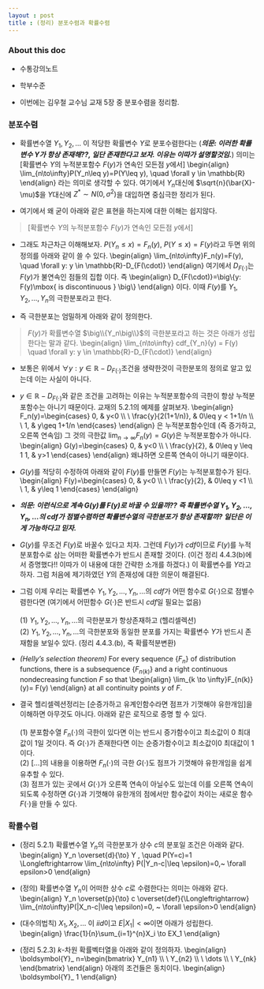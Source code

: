 ```yaml
---
layout : post 
title : (정리) 분포수렴과 확률수렴
---
```

### About this doc

- 수통강의노트 

- 학부수준 

- 이번에는 김우철 교수님 교재 5장 중 분포수렴을 정리함. 

### 분포수렴 

- 확률변수열 $Y_1,Y_2,\dots$ 이 적당한 확률변수 $Y$로 분포수렴한다는 (***의문: 이러한 확률변수 $Y$가 항상 존재해??, 일단 존재한다고 보자. 이유는 이따가 설명할것임.***) 의미는 [확률변수 $Y$의 누적분포함수 $F(y)$가 연속인 모든점 $y$에서]
\begin{align}
\lim_{n\to\infty}P(Y_n\leq y)=P(Y\leq y), \quad \forall y \in \mathbb{R}
\end{align}
라는 의미로 생각할 수 있다. 여기에서 $Y_n$대신에 $\sqrt{n}(\bar{X}-\mu)$을 $Y$대신에 $Z^* \sim N(0,\sigma^2)$을 대입하면 중심극한 정리가 된다. 

- 여기에서 왜 굳이 아래와 같은 표현을 하는지에 대한 이해는 쉽지않다. 
> [확률변수 $Y$의 누적분포함수 $F(y)$가 연속인 모든점 $y$에서]

- 그래도 차근차근 이해해보자. $P(Y_n\leq x)=F_n(y)$, $P(Y\leq x)=F(y)$라고 두면 위의 정의를 아래와 같이 쓸 수 있다. 
\begin{align}
\lim_{n\to\infty}F_n(y)=F(y), \quad \forall y: y \in \mathbb{R}-D_{F(\cdot)}
\end{align}
여기에서 $D_{F(\cdot)}$는 $F(y)$가 불연속인 점들의 집합 이다. 즉 
\begin{align}
D_{F(\cdot)}=\big\\{y: F(y)\mbox{ is discontinuous } \big\\}
\end{align}
이다. 이때 $F(y)$를 $Y_1,Y_2,\dots,Y_n$의 극한분포라고 한다. 

- 즉 극한분포는 엄밀하게 아래와 같이 정의한다. 
>$F(y)$가 확률변수열 $\big\\{Y_n\big\\}$의 극한분포라고 하는 것은 아래가 성립한다는 말과 같다. 
\begin{align}
\lim_{n\to\infty} cdf_{Y_n}(y) = F(y) \quad \forall y: y \in \mathbb{R}-D_{F(\cdot)}
\end{align}

- 보통은 위에서 $\forall y: y \in \mathbb{R}-D_{F(\cdot)}$조건을 생략한것이 극한분포의 정의로 알고 있는데 이는 사실이 아니다. 

- $y \in \mathbb{R}-D_{F(\cdot)}$와 같은 조건을 고려하는 이유는 누적분포함수의 극한이 항상 누적분포함수는 아니기 때문이다. 교재의 5.2.1의 예제를 살펴보자. 
\begin{align}
F_n(y)=\begin{cases} 
0, & y<0 \\\\ \\
\frac{y}{2(1+1/n)}, & 0\leq y < 1+1/n \\\\ \\
1, & y\geq 1+1/n
\end{cases}
\end{align}
은 누적분포함수인데 (즉 증가하고, 오른쪽 연속임) 그 것의 극한값 $\lim_{n\to \infty}F_n(y)=G(y)$은 누적분포함수가 아니다. 
\begin{align}
G(y)=\begin{cases}
0, & y<0 \\\\ \\
\frac{y}{2}, & 0\leq y \leq 1 
1, & y>1
\end{cases}
\end{align}
왜냐하면 오른쪽 연속이 아니기 때문이다. 

- $G(y)$를 적당히 수정하여 아래와 같이 $F(y)$를 만들면 $F(y)$는 누적분포함수가 된다. 
\begin{align}
F(y)=\begin{cases}
0, & y<0 \\\\ \\
\frac{y}{2}, & 0\leq y <1 \\\\ \\
1, & y\leq 1 
\end{cases}
\end{align}

- ***의문: 이런식으로 계속 $G(y)$를 $F(y)$로 바꿀 수 있을까?? 즉 확률변수열 $Y_1,Y_2,\dots,Y_n,\dots$의 cdf가 점별수렴하면 확률변수열의 극한분포가 항상 존재할까? 일단은 이게 가능하다고 믿자.***

- $G(y)$를 무조건 $F(y)$로 바꿀수 있다고 치자. 그런데 $F(y)$가 *cdf*이므로 $F(y)$를 누적분포함수로 삼는 어떠한 확률변수가 반드시 존재할 것이다. (이건 정리 4.4.3(b)에서 증명했다!! 이따가 이 내용에 대한 간략한 소개를 하겠다.) 이 확률변수를 $Y$라고 하자. 그럼 처음에 제기하였던 $Y$의 존재성에 대한 의문이 해결된다. 

- 그럼 이제 우리는 확률변수 $Y_1,Y_2,\dots,Y_n,\dots$의 *cdf*가 어떤 함수로 $G(\cdot)$으로 점별수렴한다면 (여기에서 어떤함수 $G(\cdot)$은 반드시 *cdf*일 필요는 없음) <br/><br/>
(1) $Y_1,Y_2,\dots,Y_n,\dots$의 극한분포가 항상존재하고 (헬리셀렉션) <br/>
(2) $Y_1,Y_2,\dots,Y_n,\dots$의 극한분포와 동일한 분포를 가지는 확률변수 $Y$가 반드시 존재함을 보일수 있다. (정리 4.4.3.(b), 즉 확률적분변환) <br/>

- *(Helly’s selection theorem)* For every sequence $\{F_n\}$ of distribution functions, there is a subsequence $\{F_{n(k)}\}$ and a right continuous nondecreasing function $F$ so that 
\begin{align}
\lim_{k \to \infty}F_{n(k)}(y)= F(y)
\end{align}
at all continuity points $y$ of $F$.

- 결국 헬리셀렉션정리는 [순증가하고 유계인함수라면 점프가 기껏해야 유한개임]을 이해하면 아무것도 아니다. 아래와 같은 로직으로 증명 할 수 있다. <br/><br/>
(1) 분포함수열 $F_n(\cdot)$의 극한이 있다면 이는 반드시 증가함수이고 최소값이 0 최대값이 1일 것이다. 즉 $G(\cdot)$가 존재한다면 이는 순증가함수이고 최소값이0 최대값이 1이다. <br/>
(2) [$\dots$]의 내용을 이용하면 $F_n(\cdot)$의 극한 $G(\cdot)$도 점프가 기껏해야 유한개임을 쉽게 유추할 수 있다. <br/>
(3) 점프가 있는 곳에서 $G(\cdot)$가 오른쪽 연속이 아닐수도 있는데 이를 오른쪽 연속이 되도록 수정하면 $G(\cdot)$과 기껏해야 유한개의 점에서만 함수값이 차이는 새로운 함수 $F(\cdot)$을 만들 수 있다. 

### 확률수렴 

- (정리 5.2.1) 확률변수열 $Y_n$의 극한분포가 상수 $c$의 분포일 조건은 아래와 같다. 
\begin{align}
Y_n \overset{d}{\to} Y , \quad P(Y=c)=1 \Longleftrightarrow \lim_{n\to\infty} P(|Y_n-c|\leq \epsilon)=0,~ \forall epsilon>0
\end{align}

- (정의) 확률변수열 $Y_n$이 어떠한 상수 $c$로 수렴한다는 의미는 아래와 같다. 
\begin{align}
Y_n \overset{p}{\to} c \overset{def}{\Longleftrightarrow} \lim_{n\to\infty}P(\|X_n-c\|\leq \epsilon)=0, ~ \forall \epsilon>0
\end{align}

- (대수의법칙) $X_1,X_2,\dots$ 이 *iid*이고 $E|X_1|<\infty$이면 아래가 성립한다. 
\begin{align}
\frac{1}{n}\sum_{i=1}^{n}X_i \to EX_1
\end{align}

- (정리 5.2.3) $k$-차원 확률벡터열을 아래와 같이 정의하자. 
\begin{align}
\boldsymbol{Y}_ n=\begin{bmatrix}
Y_{n1} \\\\ \\
Y_{n2} \\\\ \\
\dots \\\\ \\
Y_{nk}
\end{bmatrix}
\end{align}
아래의 조건들은 동치이다. 
\begin{align}
\boldsymbol{Y}_ 1
\end{align}